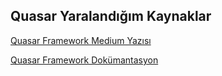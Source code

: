 ## Quasar Yaralandığım Kaynaklar

[Quasar Framework Medium Yazısı](https://yagmurmutluer.medium.com/quasar-nedir-quasar-framework-ve-vue-js-4f89b1503fde)

[Quasar Framework Dokümantasyon](https://quasar.dev/docs)
